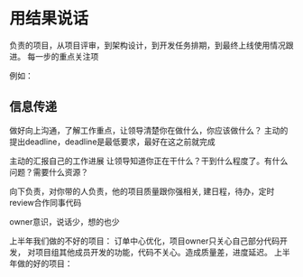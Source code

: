 # 用结果说话
负责的项目，从项目评审，到架构设计，到开发任务排期，到最终上线使用情况跟进。
每一步的重点关注项

例如：  

## 信息传递
做好向上沟通，了解工作重点，让领导清楚你在做什么，你应该做什么？
主动的提出deadline，deadline是最低要求，最好在这之前就完成

主动的汇报自己的工作进展
让领导知道你正在干什么？干到什么程度了。有什么问题？需要什么资源？

向下负责，对你带的人负责，他的项目质量跟你强相关,
建日程，待办，定时review合作同事代码

owner意识，说话少，想的也少

上半年我们做的不好的项目： 订单中心优化，项目owner只关心自己部分代码开发，
对项目组其他成员开发的功能，代码不关心。造成质量差，进度延迟。
上半年做的好的项目： 